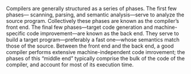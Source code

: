 Compilers are generally structured as a series of phases. The first few phases— 
scanning, parsing, and semantic analysis—serve to analyze the source program. 
Collectively these phases are known as the compiler’s front end. The final few 
phases—target code generation and machine-specific code improvement—are 
known as the back end. They serve to build a target program—preferably a fast 
one—whose semantics match those of the source. Between the front end and the 
back end, a good compiler performs extensive machine-independent code imrovement; the phases of this “middle end” typically comprise the bulk of the 
code of the compiler, and account for most of its execution time.
